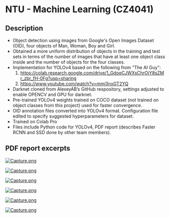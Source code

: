 # NTU - Machine Learning (CZ4041)

## **Description**

- Object detection using images from Google's Open Images Dataset (OID), four objects of Man, Woman, Boy and Girl. 
- Obtained a more uniform distribution of objects in the training and test sets in terms of the number of images that have at least one object class inside and the number of objects for the four classes. 
- Implementation for YOLOv4 based on the following from "The AI Guy":
    1. https://colab.research.google.com/drive/1_GdoqCJWXsChrOiY8sZMr_zbr_fH-0Fg?usp=sharing 
    2. https://www.youtube.com/watch?v=mmj3nxGT2YQ
- Darknet cloned from AlexeyAB’s GitHub respository, settings adjusted to enable OPENCV and GPU for darknet. 
- Pre-trained YOLOv4 weights trained on COCO dataset (not trained on object classes from this project) used for faster convergence. 
- OID annotation files converted into YOLOv4 format. Configuration file edited to specify suggested hyperparameters for dataset. 
- Trained on Colab Pro
- Files include Python code for YOLOv4, PDF report (describes Faster RCNN and SSD done by other team members).


## **PDF report excerpts**

[![Capture.png](https://i.postimg.cc/bNsHKyxw/Capture.png)](https://postimg.cc/6yxvZNbk)

[![Capture.png](https://i.postimg.cc/m2XpHpwt/Capture.png)](https://postimg.cc/HVMtG2Fg)

[![Capture.png](https://i.postimg.cc/MTmdK9HZ/Capture.png)](https://postimg.cc/G89kXJv6)

[![Capture.png](https://i.postimg.cc/pXhzs0v9/Capture.png)](https://postimg.cc/VdwJ6Wd1)

[![Capture.png](https://i.postimg.cc/Kz8gBfQ8/Capture.png)](https://postimg.cc/B8R6Gxdr)

[![Capture.png](https://i.postimg.cc/3rPFQMnj/Capture.png)](https://postimg.cc/ThJDns8h)

